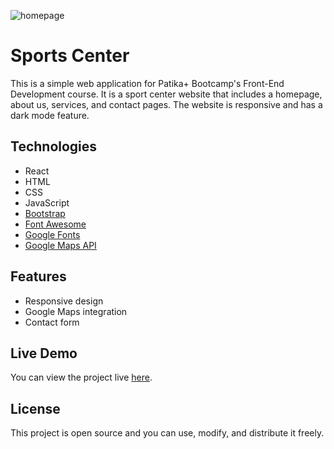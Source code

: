 ![homepage](./static/sports.gif)

# Sports Center

This is a simple web application for Patika+ Bootcamp's Front-End Development course. It is a sport center website that includes a homepage, about us, services, and contact pages. The website is responsive and has a dark mode feature.

## Technologies

- React
- HTML
- CSS
- JavaScript
- [Bootstrap](https://getbootstrap.com/)
- [Font Awesome](https://fontawesome.com/)
- [Google Fonts](https://fonts.google.com/)
- [Google Maps API](https://developers.google.com/maps/documentation/javascript/overview)

## Features

- Responsive design
- Google Maps integration
- Contact form

## Live Demo

You can view the project live [here](https://sport-center-e5s5i3fmx-kuraydev.vercel.app).

## License

This project is open source and you can use, modify, and distribute it freely.
